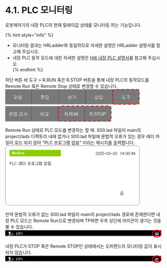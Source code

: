 # 4.1. PLC 모니터링
로봇제어기의 내장 PLC의 현재 릴레이값 상태를 모니터링 하는 기능입니다.<br>

{% hint style="info" %}  
- 모니터링 결과는 HRLadder와 동일하므로 자세한 설명은 HRLadder 설명서를 참고해 주십시오.<br>
- 내장 PLC 동작 모드에 대한 자세한 설명은 [Hi6 내장 PLC 설명서](https://hrbook-hrc.web.app/#/view/doc-hi6-embedded-plc/korean/2-rc-setting/1-plc-mode-set)를  참고해 주십시오.  
{% endhint %}

하단 버튼 바 도구 > R.RUN 혹은 R.STOP 버튼을 통해 내장 PLC의 동작모드를 Remote Run 혹은 Remote Stop 상태로 변경할 수 있습니다.<br>
<img src="../_assets/f_btn_tool.png" width ="430"><br>
<img src="../_assets/f_btn_remote.png" width ="340"><br>

Remote Run 상태로 PLC 모드를 변경하는 할 때. S00.lad 파일이 main의 project/lads 디렉토리 내에 없거나 S00.lad 파일에 문법적 오류가 있는 경우 래더 파일이 로드 되지 않아 "PLC 프로그램 없음" 이라는 메시지를 출력합니다. <br>
<img src="../_assets/no_plc_message.png" width ="430"><br>

만약 문법적 오류가 없는 S00.lad 파일이 main의 project/lads 경로에 존재한다면 내장 PLC 모드는 Remote Run으로 변경되며 TP화면 우측 상단에 아이콘이 생기는 것을 볼 수 있습니다.<br>
<img src="../_assets/remote_run_header.png" width ="500"><br>


내장 PLC가 STOP 혹은 Remote STOP인 상태에서는 오퍼랜드의 모니터링 값이 표시되지 않습니다.<br>
<img src="../_assets/remote_stop_header.png" width ="500"><br><br>



